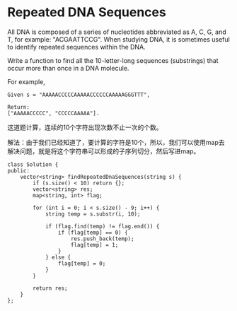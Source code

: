 Repeated DNA Sequences
===========
All DNA is composed of a series of nucleotides abbreviated as A, C, G, and T, for example: "ACGAATTCCG". When studying DNA, it is sometimes useful to identify repeated sequences within the DNA.

Write a function to find all the 10-letter-long sequences (substrings) that occur more than once in a DNA molecule.

For example,
```
Given s = "AAAAACCCCCAAAAACCCCCCAAAAAGGGTTT",

Return:
["AAAAACCCCC", "CCCCCAAAAA"].
```

这道题计算，连续的10个字符出现次数不止一次的个数。

解法：由于我们已经知道了，要计算的字符是10个，所以，我们可以使用map去解决问题，就是将这个字符串可以形成的子序列切分，然后写进map。
```
class Solution {
public:
    vector<string> findRepeatedDnaSequences(string s) {
        if (s.size() < 10) return {};
        vector<string> res;
        map<string, int> flag;

        for (int i = 0; i < s.size() - 9; i++) {
            string temp = s.substr(i, 10);

            if (flag.find(temp) != flag.end()) {
                if (flag[temp] == 0) {
                    res.push_back(temp);
                    flag[temp] = 1;
                }
            } else {
                flag[temp] = 0;
            }
        }

        return res;
    }
};
```

